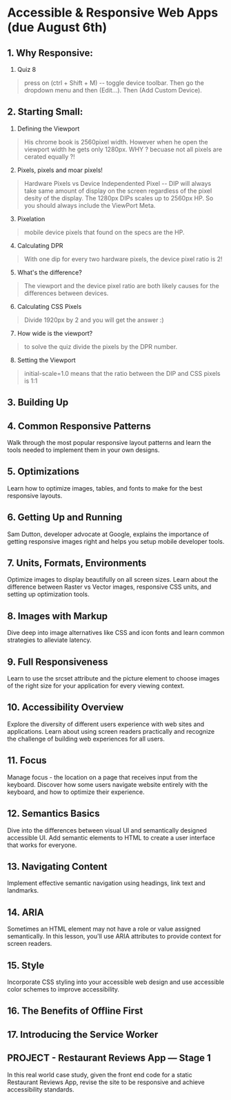 # Accessible & Responsive Web Apps (due August 6th)

## 1. Why Responsive:

1.  Quiz 8
> press on (ctrl + Shift + M) -- toggle device toolbar. Then go the dropdown menu and then (Edit...). Then (Add Custom Device).

## 2. Starting Small:

1. Defining the Viewport
> His chrome book is 2560pixel width. However when he open the viewport width he gets only 1280px. WHY ? becuase not all pixels are cerated equally ?!

2. Pixels, pixels and moar pixels!
> Hardware Pixels vs Device Independented Pixel -- DIP will always take same amount of display on the screen regardless of the pixel desity of the display. The 1280px DIPs scales up to 2560px HP. So you should always include the ViewPort Meta.

3. Pixelation
> mobile device pixels that found on the specs are the HP.

4. Calculating DPR
>With one dip for every two hardware pixels, the device pixel ratio is 2!

5. What's the difference?
> The viewport and the device pixel ratio are both likely causes for the differences between devices.

6. Calculating CSS Pixels
> Divide 1920px by 2 and you will get the answer :)

7. How wide is the viewport?
> to solve the quiz divide the pixels by the DPR number.

8. Setting the Viewport
>  initial-scale=1.0 means that the ratio between the DIP and CSS pixels is 1:1

## 3. Building Up

## 4. Common Responsive Patterns
Walk through the most popular responsive layout patterns and learn the tools needed to implement them in your own designs.

## 5. Optimizations
Learn how to optimize images, tables, and fonts to make for the best responsive layouts.

## 6. Getting Up and Running
Sam Dutton, developer advocate at Google, explains the importance of getting responsive images right and helps you setup mobile developer tools.

## 7. Units, Formats, Environments
Optimize images to display beautifully on all screen sizes. Learn about the difference between Raster vs Vector images, responsive CSS units, and setting up optimization tools.

## 8. Images with Markup
Dive deep into image alternatives like CSS and icon fonts and learn common strategies to alleviate latency.

## 9. Full Responsiveness
Learn to use the srcset attribute and the picture element to choose images of the right size for your application for every viewing context.

## 10. Accessibility Overview
Explore the diversity of different users experience with web sites and applications. Learn about using screen readers practically and recognize the challenge of building web experiences for all users.

## 11. Focus
Manage focus - the location on a page that receives input from the keyboard. Discover how some users navigate website entirely with the keyboard, and how to optimize their experience.

## 12. Semantics Basics
Dive into the differences between visual UI and semantically designed accessible UI. Add semantic elements to HTML to create a user interface that works for everyone.

## 13. Navigating Content
Implement effective semantic navigation using headings, link text and landmarks.

## 14. ARIA
Sometimes an HTML element may not have a role or value assigned semantically. In this lesson, you'll use ARIA attributes to provide context for screen readers.

## 15. Style
Incorporate CSS styling into your accessible web design and use accessible color schemes to improve accessibility.

## 16. The Benefits of Offline First

## 17. Introducing the Service Worker

## PROJECT - Restaurant Reviews App — Stage 1
In this real world case study, given the front end code for a static Restaurant Reviews App, revise the site to be responsive and achieve accessibility standards.
